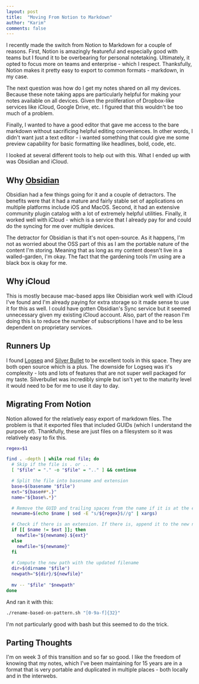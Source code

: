 ```yaml
---
layout: post
title:  "Moving From Notion to Markdown"
author: "Karim"
comments: false
---
```


I recently made the switch from Notion to Markdown for a couple of reasons.  First, Notion is amazingly featureful and especially good with teams but I found it to be overbearing for personal notetaking.  Ultimately, it opted to focus more on teams and enterprise - which I respect.  Thanksfully, Notion makes it pretty easy to export to common formats - markdown, in my case.  

The next question was how do I get my notes shared on all my devices.  Because these note taking apps are particularly helpful for making your notes available on all devices.  Given the proliferation of Dropbox-like services like iCloud, Google Drive, etc. I figured that this wouldn't be too much of a problem.  

Finally, I wanted to have a good editor that gave me access to the bare markdown without sacrificing helpful editing conveniences.  In other words, I didn't want just a text editor - i wanted something that could give me some preview capability for basic formatting like headlines, bold, code, etc.

I looked at several different tools to help out with this.  What I ended up with was Obsidian and iCloud.

## Why [Obsidian](https://obsidian.md)

Obsidian had a few things going for it and a couple of detractors.  The benefits were that it had a mature and fairly stable set of applications on multiple platforms include iOS and MacOS.  Second, it had an extensive community plugin catalog with a lot of extremely helpful utilities.  Finally, it worked well with iCloud - which is a service that I already pay for and could do the syncing for me over multiple devices.

The detractor for Obsidian is that it's not open-source.  As it happens, I'm not as worried about the OSS part of this as I am the portable nature of the content I'm storing.  Meaning that as long as my content doesn't live in a walled-garden, I'm okay.  The fact that the gardening tools I'm using are a black box is okay for me.

## Why iCloud

This is mostly because mac-based apps like Obisidian work well with iCloud I've found and I'm already paying for extra storage so it made sense to use it for this as well.  I could have gotten Obsidian's Sync service but it seemed unnecessary given my existing iCloud account.  Also, part of the reason I'm doing this is to reduce the number of subscriptions I have and to be less dependent on proprietary services.

## Runners Up

I found [Logseq](https://logseq.com) and [Silver Bullet](https://silverbullet.md) to be excellent tools in this space.  They are both open source which is a plus.  The downside for Logseq was it's complexity - lots and lots of features that are not super well packaged for my taste.  Silverbullet was incredibly simple but isn't yet to the maturity level it would need to be for me to use it day to day.

## Migrating From Notion

Notion allowed for the relatively easy export of markdown files.  The problem is that it exported files that included GUIDs (which I understand the purpose of).  Thankfully, these are just files on a filesystem so it was relatively easy to fix this. 

```bash
regex=$1

find . -depth | while read file; do
  # Skip if the file is . or ..
  [ "$file" = "." -o "$file" = ".." ] && continue

  # Split the file into basename and extension
  base=$(basename "$file")
  ext="${base##*.}"
  name="${base%.*}"

  # Remove the GUID and trailing spaces from the name if it is at the end
  newname=$(echo $name | sed -E "s/${regex}$//g" | xargs)

  # Check if there is an extension. If there is, append it to the new name
  if [[ $name != $ext ]]; then
    newfile="${newname}.${ext}"
  else
    newfile="${newname}"
  fi
  
  # Compute the new path with the updated filename
  dir=$(dirname "$file")
  newpath="${dir}/${newfile}"
  
  mv -- "$file" "$newpath"
done
```

And ran it with this:

```bash
./rename-based-on-pattern.sh "[0-9a-f]{32}"
```

I'm not particularly good with bash but this seemed to do the trick.


## Parting Thoughts

I'm on week 3 of this transition and so far so good.  I like the freedom of knowing that my notes, which I've been maintaining for 15 years are in a format that is very portable and duplicated in multiple places - both locally and in the interwebs.  